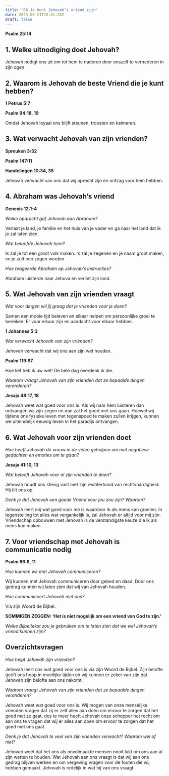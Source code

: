 ```yaml
---
title: "08 Je kunt Jehovah’s vriend zijn"
date: 2023-06-21T15:41:28Z
draft: false
---
```


**Psalm 25:14**

## 1. Welke uitnodiging doet Jehovah?

Jehovah nodigt ons uit om tot hem te naderen door onszelf te vernederen in zijn ogen.

## 2. Waarom is Jehovah de beste Vriend die je kunt hebben?

**1 Petrus 5:7**

**Psalm 94:18, 19**

Omdat Jehovah loyaal ons blijft steunen, troosten en kalmeren.

## 3. Wat verwacht Jehovah van zijn vrienden?

**Spreuken 3:32**

**Psalm 147:11**

**Handelingen 10:34, 35**

Jehovah verwacht van ons dat wij oprecht zijn en ontzag voor hem hebben.

## 4. Abraham was Jehovah’s vriend

**Genesis 12:1-4**

_Welke opdracht gaf Jehovah aan Abraham?_

Verlaat je land, je familie en het huis van je vader en ga naar het land dat ik je zal laten zien.

_Wat beloofde Jehovah hem?_

Ik zal je tot een groot volk maken. Ik zal je zegenen en je naam groot maken, en je zult een zegen worden.

_Hoe reageerde Abraham op Jehovah’s instructies?_

Abraham luisterde naar Jehova en verliet zijn land.

## 5. Wat Jehovah van zijn vrienden vraagt

_Wat voor dingen wil jij graag dat je vrienden voor je doen?_

Samen een mooie tijd beleven en elkaar helpen om persoonlijke groei te bereiken. Er voor elkaar zijn en aandacht voor elkaar hebben.

**1 Johannes 5:3**

_Wat verwacht Jehovah van zijn vrienden?_

Jehovah verwacht dat wij ons aan zijn wet houden.

**Psalm 119:97**

Hoe lief heb ik uw wet! De hele dag overdenk ik die.

_Waarom vraagt Jehovah van zijn vrienden dat ze bepaalde dingen veranderen?_

**Jesaja 48:17, 18**

Jehovah weet wat goed voor ons is. Als wij naar hem luisteren dan ontvangen wij zijn zegen en dan zal het goed met ons gaan. Hoewel
wij tijdens ons fysieke leven met tegenspoed te maken zullen krijgen, kunnen we uiteindelijk eeuwig leven in het paradijs ontvangen.

## 6. Wat Jehovah voor zijn vrienden doet

_Hoe heeft Jehovah de vrouw in de video geholpen om met negatieve gedachten en emoties om te gaan?_

**Jesaja 41:10, 13**

_Wat belooft Jehovah voor al zijn vrienden te doen?_

Jehovah houdt ons stevig vast met zijn rechterhand van rechtvaardigheid. Hij tilt ons op.

_Denk je dat Jehovah een goede Vriend voor jou zou zijn? Waarom?_

Jehovah leert mij wat goed voor me is waardoor ik als mens kan groeien. In tegenstelling tot alles wat vergankelijk is, zal Jehovah
er altijd voor mij zijn. Vriendschap opbouwen met Jehovah is de verstandigste keuze die ik als mens kan maken.

## 7. Voor vriendschap met Jehovah is communicatie nodig

**Psalm 86:6, 11**

_Hoe kunnen we met Jehovah communiceren?_

Wij kunnen met Jehovah communiceren door gebed en daad. Door ons gedrag kunnen wij laten zien dat wij van Jehovah houden.

_Hoe communiceert Jehovah met ons?_

Via zijn Woord de Bijbel.

**SOMMIGEN ZEGGEN: ‘Het is niet mogelijk om een vriend van God te zijn.’**

_Welke Bijbeltekst zou je gebruiken om te laten zien dat we wel Jehovah’s vriend kunnen zijn?_

## Overzichtsvragen

_Hoe helpt Jehovah zijn vrienden?_

Jehovah leert ons wat goed voor ons is via zijn Woord de Bijbel. Zijn belofte geeft ons hoop in moeilijke tijden en wij kunnen er
zeker van zijn dat Jehovah zijn belofte aan ons nakomt.

_Waarom vraagt Jehovah van zijn vrienden dat ze bepaalde dingen veranderen?_

Jehovah weet wat goed voor ons is. Wij mogen van onze menselijke vrienden vragen dat zij er zelf alles aan doen om ervoor te zorgen dat
het goed met ze gaat, des te meer heeft Jehovah onze schepper het recht om aan ons te vragen dat wij er alles aan doen om ervoor te zorgen
dat het goed met ons gaat.

_Denk je dat Jehovah te veel van zijn vrienden verwacht? Waarom wel of niet?_

Jehovah weet dat het ons als onvolmaakte mensen nooit lukt om ons aan al zijn wetten te houden. Wat Jehovah aan ons vraagt is dat wij
aan ons gedrag blijven werken en om vergeving vragen voor de fouten die wij hebben gemaakt. Jehovah is redelijk in wat hij van ons
vraagt.
